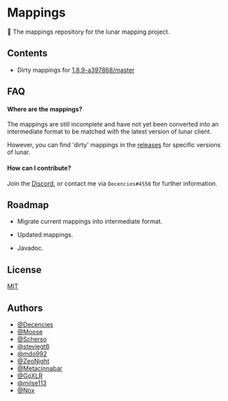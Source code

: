 
# Mappings

🌌 The mappings repository for the lunar mapping project.


## Contents

- Dirty mappings for [1.8.9-a397868/master](https://github.com/Lunar-Mapping-Project/mappings/releases/tag/v1.0)


## FAQ

#### Where are the mappings?

The mappings are still incomplete and have not yet been converted into an intermediate format to be matched with the latest version of lunar client.

However, you can find 'dirty' mappings in the [releases](https://github.com/Lunar-Mapping-Project/mappings/releases) for specific versions of lunar.

#### How can I contribute?

Join the [Discord](https://discord.gg/wbQv3sRenF), or contact me via `Decencies#4550` for further information.


## Roadmap

- Migrate current mappings into intermediate format.

- Updated mappings.

- Javadoc.


## License

[MIT](https://choosealicense.com/licenses/mit/)


## Authors

- [@Decencies](https://www.github.com/Decencies)
- [@Moose](https://www.github.com/Moose1301)
- [@Scherso](https://www.github.com/Scherso)
- [@steviegt6](https://www.github.com/Steviegt6)
- [@mdo992](https://www.github.com/mdo992)
- [@ZeoNight](https://www.github.com/ZeoNight)
- [@Metacinnabar](https://www.github.com/Metacinnabar)
- [@GoXLR](https://www.github.com/GoXLR)
- [@milse113](https://www.github.com/milse113)
- [@Nox](https://www.github.com/Noxiuam)

